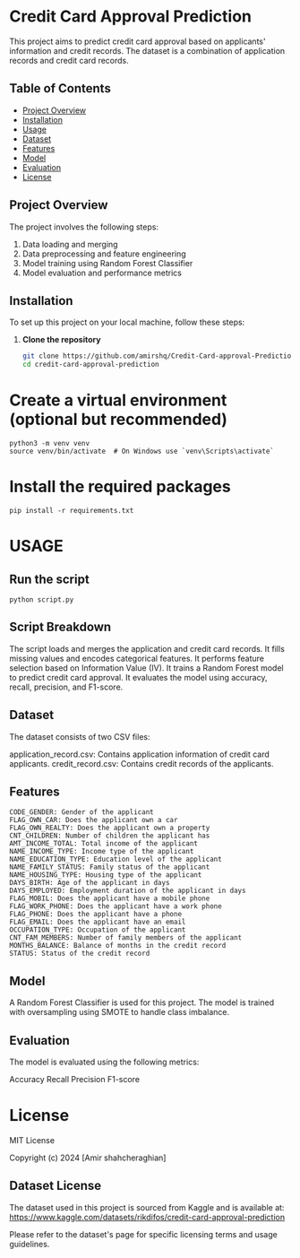 # Credit Card Approval Prediction

This project aims to predict credit card approval based on applicants' information and credit records. The dataset is a combination of application records and credit card records.

## Table of Contents
- [Project Overview](#project-overview)
- [Installation](#installation)
- [Usage](#usage)
- [Dataset](#dataset)
- [Features](#features)
- [Model](#model)
- [Evaluation](#evaluation)
- [License](#license)

## Project Overview
The project involves the following steps:
1. Data loading and merging
2. Data preprocessing and feature engineering
3. Model training using Random Forest Classifier
4. Model evaluation and performance metrics

## Installation

To set up this project on your local machine, follow these steps:

1. **Clone the repository**
   ```bash
   git clone https://github.com/amirshq/Credit-Card-approval-Prediction.git
   cd credit-card-approval-prediction

# Create a virtual environment (optional but recommended)
    
    python3 -m venv venv
    source venv/bin/activate  # On Windows use `venv\Scripts\activate`

# Install the required packages
    
    pip install -r requirements.txt

# USAGE 
## Run the script
    
    python script.py

## Script Breakdown

The script loads and merges the application and credit card records.
It fills missing values and encodes categorical features.
It performs feature selection based on Information Value (IV).
It trains a Random Forest model to predict credit card approval.
It evaluates the model using accuracy, recall, precision, and F1-score.
## Dataset
The dataset consists of two CSV files:

application_record.csv: Contains application information of credit card applicants.
credit_record.csv: Contains credit records of the applicants.

## Features
    CODE_GENDER: Gender of the applicant
    FLAG_OWN_CAR: Does the applicant own a car
    FLAG_OWN_REALTY: Does the applicant own a property
    CNT_CHILDREN: Number of children the applicant has
    AMT_INCOME_TOTAL: Total income of the applicant
    NAME_INCOME_TYPE: Income type of the applicant
    NAME_EDUCATION_TYPE: Education level of the applicant
    NAME_FAMILY_STATUS: Family status of the applicant
    NAME_HOUSING_TYPE: Housing type of the applicant
    DAYS_BIRTH: Age of the applicant in days
    DAYS_EMPLOYED: Employment duration of the applicant in days
    FLAG_MOBIL: Does the applicant have a mobile phone
    FLAG_WORK_PHONE: Does the applicant have a work phone
    FLAG_PHONE: Does the applicant have a phone
    FLAG_EMAIL: Does the applicant have an email
    OCCUPATION_TYPE: Occupation of the applicant
    CNT_FAM_MEMBERS: Number of family members of the applicant
    MONTHS_BALANCE: Balance of months in the credit record
    STATUS: Status of the credit record

## Model
A Random Forest Classifier is used for this project. The model is trained with oversampling using SMOTE to handle class imbalance.

## Evaluation
The model is evaluated using the following metrics:

Accuracy
Recall
Precision
F1-score

# License
MIT License

Copyright (c) 2024 [Amir shahcheraghian]

## Dataset License

The dataset used in this project is sourced from Kaggle and is available at:
https://www.kaggle.com/datasets/rikdifos/credit-card-approval-prediction

Please refer to the dataset's page for specific licensing terms and usage guidelines.